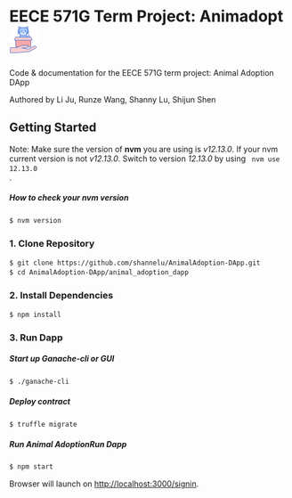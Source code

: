 # EECE 571G Term Project: Animadopt <img src="docs/DappLogo.JPEG" width="50">
Code & documentation for the EECE 571G term project: Animal Adoption DApp

Authored by Li Ju, Runze Wang, Shanny Lu, Shijun Shen


## Getting Started

Note: Make sure the version of **nvm** you are using is *v12.13.0*. If your nvm current version is not *v12.13.0*. Switch to version *12.13.0* by using
<code>
nvm use 12.13.0
</code>.

##### How to check your nvm version

```sh
$ nvm version
```

### 1. Clone Repository

```sh
$ git clone https://github.com/shannelu/AnimalAdoption-DApp.git
$ cd AnimalAdoption-DApp/animal_adoption_dapp
```
    
### 2. Install Dependencies

```sh
$ npm install
```
    
### 3. Run Dapp

##### Start up Ganache-cli or GUI

```sh
$ ./ganache-cli
```

##### Deploy contract
```sh
$ truffle migrate
```

##### Run Animal AdoptionRun Dapp
```sh
$ npm start
```
Browser will launch on [http://localhost:3000/signin](http://localhost:3000/signin).
